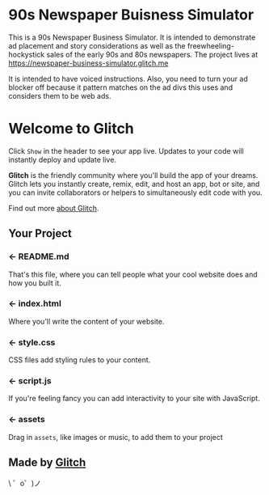 90s Newspaper Buisness Simulator
==================================

This is a 90s Newspaper Business Simulator. It is intended to demonstrate ad placement and story considerations as well as the freewheeling-hockystick sales of the early 90s and 80s newspapers. The project lives at https://newspaper-business-simulator.glitch.me 

It is intended to have voiced instructions. Also, you need to turn your ad blocker off because it pattern matches on the ad divs this uses and considers them to be web ads. 

Welcome to Glitch
=================

Click `Show` in the header to see your app live. Updates to your code will instantly deploy and update live.

**Glitch** is the friendly community where you'll build the app of your dreams. Glitch lets you instantly create, remix, edit, and host an app, bot or site, and you can invite collaborators or helpers to simultaneously edit code with you.

Find out more [about Glitch](https://glitch.com/about).


Your Project
------------

### ← README.md

That's this file, where you can tell people what your cool website does and how you built it.

### ← index.html

Where you'll write the content of your website. 

### ← style.css

CSS files add styling rules to your content.

### ← script.js

If you're feeling fancy you can add interactivity to your site with JavaScript.

### ← assets

Drag in `assets`, like images or music, to add them to your project

Made by [Glitch](https://glitch.com/)
-------------------

\ ゜o゜)ノ
